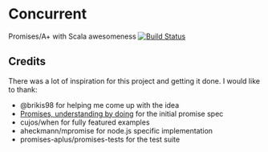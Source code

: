 Concurrent
==========

Promises/A+ with Scala awesomeness [![Build Status](https://travis-ci.org/pspeter3/concurrent.png)](https://travis-ci.org/pspeter3/concurrent)

Credits
-------

There was a lot of inspiration for this project and getting it done. I would
like to thank:

- @brikis98 for helping me come up with the idea
- [Promises, understanding by doing](http://modernjavascript.blogspot.com/2013/08/promisesa-understanding-by-doing.html) for the initial promise spec
- cujos/when for fully featured examples
- aheckmann/mpromise for node.js specific implementation
- promises-aplus/promises-tests for the test suite

